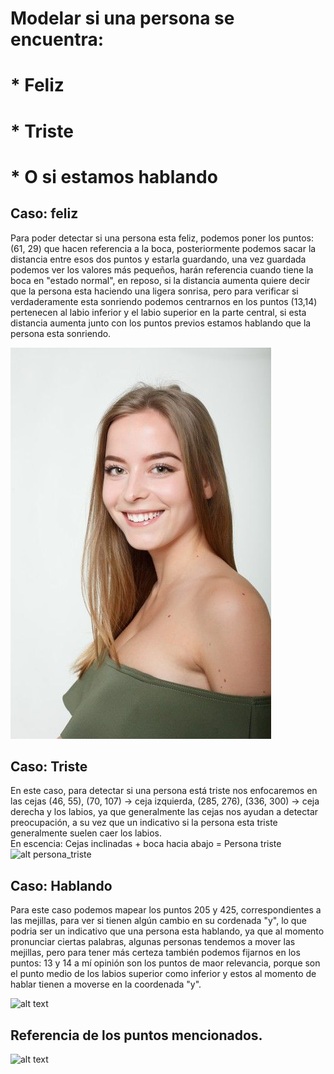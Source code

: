 # Modelar si una persona se encuentra:
# * Feliz
# * Triste
# * O si estamos hablando

## Caso: feliz
Para poder detectar si una persona esta feliz, podemos poner los puntos: (61, 29) que hacen referencia a la boca, posteriormente podemos sacar la distancia entre esos dos puntos y estarla guardando, una vez guardada podemos ver los valores más pequeños, harán referencia cuando tiene la boca en "estado normal", en reposo, si la distancia aumenta quiere decir que la persona esta haciendo una ligera sonrisa, pero para verificar si verdaderamente esta sonriendo podemos centrarnos en los puntos (13,14) pertenecen al labio inferior y el labio superior en la parte central, si esta distancia aumenta junto con los puntos previos estamos hablando que la persona esta sonriendo.

![alt persona_sonriendo](sonrisa.jpg)
## Caso: Triste
En este caso, para detectar si una persona está triste nos enfocaremos en las cejas (46, 55), (70, 107) -> ceja izquierda, (285, 276), (336, 300) -> ceja derecha y los labios, ya que generalmente las cejas nos ayudan a detectar preocupación,  a su vez que un indicativo si la persona esta triste generalmente suelen caer los labios.  
En escencia: Cejas inclinadas + boca hacia abajo = Persona triste
![alt persona_triste](triste.jpg)

## Caso: Hablando
Para este caso podemos mapear los puntos 205 y 425, correspondientes a las mejillas, para ver si tienen algún cambio en su cordenada "y", lo que podria ser un indicativo que una persona esta hablando, ya que al momento pronunciar ciertas palabras, algunas personas tendemos a mover las mejillas, pero para tener más certeza también podemos fijarnos en los puntos: 13 y 14 a mí opinión son los puntos de maor relevancia, porque son el punto medio de los labios superior como inferior y estos al momento de hablar tienen a moverse en la coordenada "y".

![alt text](image.png)

## Referencia de los puntos mencionados.
![alt text](https://storage.googleapis.com/mediapipe-assets/documentation/mediapipe_face_landmark_fullsize.png)

